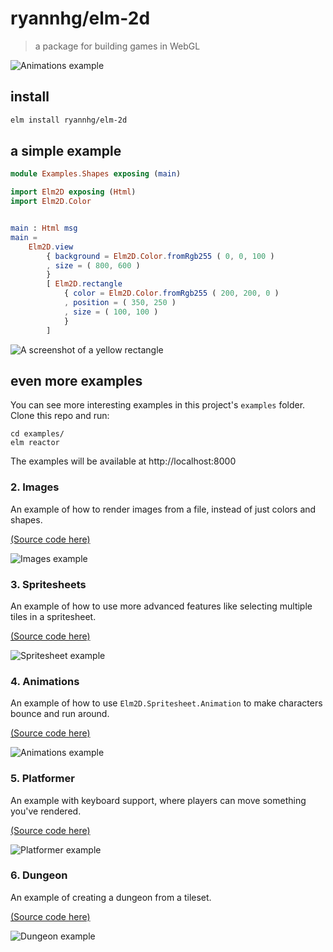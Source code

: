# ryannhg/elm-2d
> a package for building games in WebGL

![Animations example](./examples/screenshots/04-animations.gif)

## install

```bash
elm install ryannhg/elm-2d
```

## a simple example

```elm
module Examples.Shapes exposing (main)

import Elm2D exposing (Html)
import Elm2D.Color


main : Html msg
main =
    Elm2D.view
        { background = Elm2D.Color.fromRgb255 ( 0, 0, 100 )
        , size = ( 800, 600 )
        }
        [ Elm2D.rectangle
            { color = Elm2D.Color.fromRgb255 ( 200, 200, 0 )
            , position = ( 350, 250 )
            , size = ( 100, 100 )
            }
        ]
```

![A screenshot of a yellow rectangle](./examples/screenshots/01-shapes.jpg)


## even more examples

You can see more interesting examples in this project's `examples` folder. Clone this repo and run:

```
cd examples/
elm reactor
```

The examples will be available at http://localhost:8000

### 2. Images

An example of how to render images from a file, instead of just colors and shapes.

[(Source code here)](./examples/02-Images.elm)

![Images example](./examples/screenshots/02-images.jpg)

### 3. Spritesheets

An example of how to use more advanced features like selecting multiple tiles in a spritesheet.

[(Source code here)](./examples/03-Spritesheets.elm)

![Spritesheet example](./examples/screenshots/03-spritesheets.jpg)

### 4. Animations

An example of how to use `Elm2D.Spritesheet.Animation` to make characters bounce and run around.

[(Source code here)](./examples/04-Animations.elm)

![Animations example](./examples/screenshots/04-animations.gif)

### 5. Platformer

An example with keyboard support, where players can move something you've rendered.

[(Source code here)](./examples/05-Platformer.elm)

![Platformer example](./examples/screenshots/05-platformer.gif)

### 6. Dungeon

An example of creating a dungeon from a tileset.

[(Source code here)](./examples/06-Dungeon.elm)

![Dungeon example](./examples/screenshots/06-dungeon.gif)

